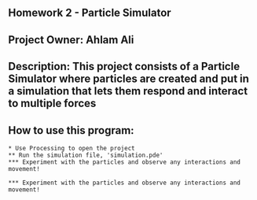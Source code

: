 ## Homework 2 - Particle Simulator
## Project Owner: Ahlam Ali
## Description: This project consists of a Particle Simulator where particles are created and put in a simulation that lets them respond and interact to multiple forces
## How to use this program: 
    * Use Processing to open the project
    ** Run the simulation file, 'simulation.pde'
    *** Experiment with the particles and observe any interactions and movement!

    *** Experiment with the particles and observe any interactions and movement!

